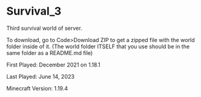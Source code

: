# Survival_3
Third survival world of server.

To download, go to Code>Download ZIP to get a zipped file with the world folder inside of it. (The world folder ITSELF that you use should be in the same folder as a README.md file)

First Played: December 2021 on 1.18.1

Last Played: June 14, 2023

Minecraft Version: 1.19.4
